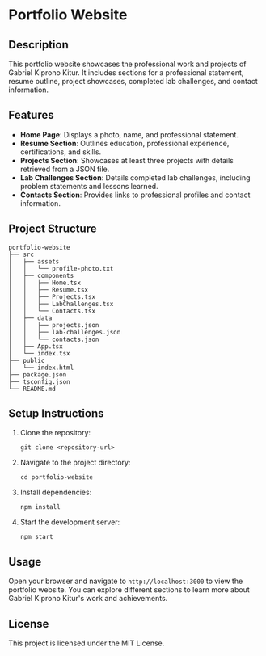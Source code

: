 # Portfolio Website

## Description
This portfolio website showcases the professional work and projects of Gabriel Kiprono Kitur. It includes sections for a professional statement, resume outline, project showcases, completed lab challenges, and contact information.

## Features
- **Home Page**: Displays a photo, name, and professional statement.
- **Resume Section**: Outlines education, professional experience, certifications, and skills.
- **Projects Section**: Showcases at least three projects with details retrieved from a JSON file.
- **Lab Challenges Section**: Details completed lab challenges, including problem statements and lessons learned.
- **Contacts Section**: Provides links to professional profiles and contact information.

## Project Structure
```
portfolio-website
├── src
│   ├── assets
│   │   └── profile-photo.txt
│   ├── components
│   │   ├── Home.tsx
│   │   ├── Resume.tsx
│   │   ├── Projects.tsx
│   │   ├── LabChallenges.tsx
│   │   └── Contacts.tsx
│   ├── data
│   │   ├── projects.json
│   │   ├── lab-challenges.json
│   │   └── contacts.json
│   ├── App.tsx
│   └── index.tsx
├── public
│   └── index.html
├── package.json
├── tsconfig.json
└── README.md
```

## Setup Instructions
1. Clone the repository:
   ```
   git clone <repository-url>
   ```
2. Navigate to the project directory:
   ```
   cd portfolio-website
   ```
3. Install dependencies:
   ```
   npm install
   ```
4. Start the development server:
   ```
   npm start
   ```

## Usage
Open your browser and navigate to `http://localhost:3000` to view the portfolio website. You can explore different sections to learn more about Gabriel Kiprono Kitur's work and achievements.

## License
This project is licensed under the MIT License.
